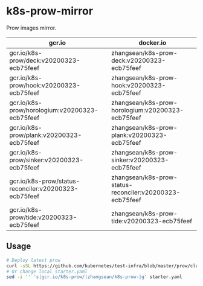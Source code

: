 # k8s-prow-mirror

Prow images mirror.

gcr.io | docker.io
---|---
gcr.io/k8s-prow/deck:v20200323-ecb75feef | zhangsean/k8s-prow-deck:v20200323-ecb75feef
gcr.io/k8s-prow/hook:v20200323-ecb75feef | zhangsean/k8s-prow-hook:v20200323-ecb75feef
gcr.io/k8s-prow/horologium:v20200323-ecb75feef | zhangsean/k8s-prow-horologium:v20200323-ecb75feef
gcr.io/k8s-prow/plank:v20200323-ecb75feef | zhangsean/k8s-prow-plank:v20200323-ecb75feef
gcr.io/k8s-prow/sinker:v20200323-ecb75feef | zhangsean/k8s-prow-sinker:v20200323-ecb75feef
gcr.io/k8s-prow/status-reconciler:v20200323-ecb75feef | zhangsean/k8s-prow-status-reconciler:v20200323-ecb75feef
gcr.io/k8s-prow/tide:v20200323-ecb75feef | zhangsean/k8s-prow-tide:v20200323-ecb75feef

## Usage

```bash
# Deploy latest prow
curl -sSL https://github.com/kubernetes/test-infra/blob/master/prow/cluster/starter.yaml?raw= | sed 's|gcr.io/k8s-prow/|zhangsean/k8s-prow-|g' | kubectl apply -f -
# Or change local starter.yaml
sed -i '' 's|gcr.io/k8s-prow/|zhangsean/k8s-prow-|g' starter.yaml
```
